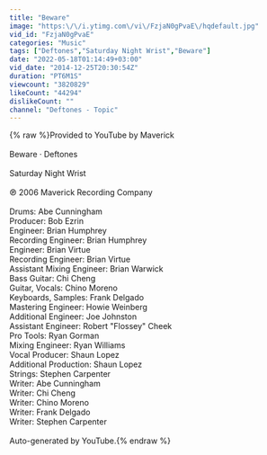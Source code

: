 ```yaml
---
title: "Beware"
image: "https:\/\/i.ytimg.com\/vi\/FzjaN0gPvaE\/hqdefault.jpg"
vid_id: "FzjaN0gPvaE"
categories: "Music"
tags: ["Deftones","Saturday Night Wrist","Beware"]
date: "2022-05-18T01:14:49+03:00"
vid_date: "2014-12-25T20:30:54Z"
duration: "PT6M1S"
viewcount: "3820829"
likeCount: "44294"
dislikeCount: ""
channel: "Deftones - Topic"
---
```

{% raw %}Provided to YouTube by Maverick<br /><br />Beware · Deftones<br /><br />Saturday Night Wrist<br /><br />℗ 2006 Maverick Recording Company<br /><br />Drums: Abe Cunningham<br />Producer: Bob Ezrin<br />Engineer: Brian Humphrey<br />Recording  Engineer: Brian Humphrey<br />Engineer: Brian Virtue<br />Recording  Engineer: Brian Virtue<br />Assistant  Mixing  Engineer: Brian Warwick<br />Bass  Guitar: Chi Cheng<br />Guitar, Vocals: Chino Moreno<br />Keyboards, Samples: Frank Delgado<br />Mastering  Engineer: Howie Weinberg<br />Additional  Engineer: Joe Johnston<br />Assistant  Engineer: Robert &quot;Flossey&quot; Cheek<br />Pro  Tools: Ryan Gorman<br />Mixing  Engineer: Ryan Williams<br />Vocal  Producer: Shaun Lopez<br />Additional  Production: Shaun Lopez<br />Strings: Stephen Carpenter<br />Writer: Abe Cunningham<br />Writer: Chi Cheng<br />Writer: Chino Moreno<br />Writer: Frank Delgado<br />Writer: Stephen Carpenter<br /><br />Auto-generated by YouTube.{% endraw %}
